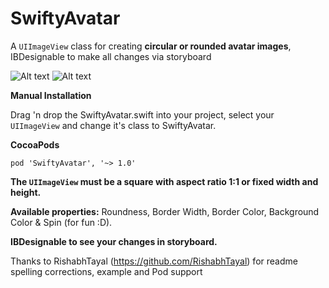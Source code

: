 # SwiftyAvatar
A `UIImageView` class for creating **circular or rounded avatar images**, IBDesignable to make all changes via storyboard

![Alt text](http://kalai.gr/wp-content/uploads/2016/08/SwiftyAvatar-Before-169x300.png)
![Alt text](http://kalai.gr/wp-content/uploads/2016/08/SwiftyAvatar-After-169x300.png)

**Manual Installation**

Drag 'n drop the SwiftyAvatar.swift into your project, select your `UIImageView` and change it's class to SwiftyAvatar.

**CocoaPods**

```
pod 'SwiftyAvatar', '~> 1.0'
```
**The `UIImageView` must be a square with aspect ratio 1:1 or fixed width and height.**

**Available properties:** Roundness, Border Width, Border Color, Background Color & Spin (for fun :D).

**IBDesignable to see your changes in storyboard.**

Thanks to RishabhTayal (https://github.com/RishabhTayal) for readme spelling corrections, example and Pod support
